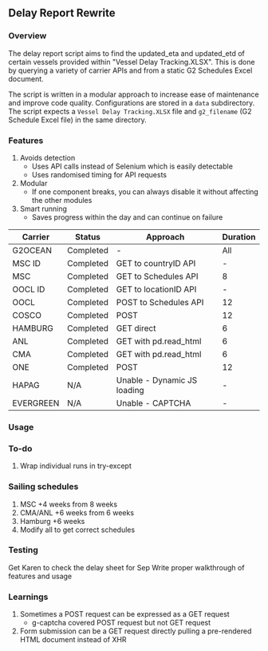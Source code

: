## Delay Report Rewrite

### Overview

The delay report script aims to find the updated_eta and updated_etd of certain vessels provided within "Vessel Delay Tracking.XLSX". This is done by querying a variety of carrier APIs and from a static G2 Schedules Excel document.

The script is written in a modular approach to increase ease of maintenance and improve code quality. Configurations are stored in a `data` subdirectory. The script expects a `Vessel Delay Tracking.XLSX` file and `g2_filename` (G2 Schedule Excel file) in the same directory.

### Features

1. Avoids detection
   - Uses API calls instead of Selenium which is easily detectable
   - Uses randomised timing for API requests
2. Modular
   - If one component breaks, you can always disable it without affecting the other modules
3. Smart running
   - Saves progress within the day and can continue on failure

| Carrier   | Status    | Approach                    | Duration |
| --------- | --------- | --------------------------- | -------- |
| G2OCEAN   | Completed | -                           | All      |
| MSC ID    | Completed | GET to countryID API        | -        |
| MSC       | Completed | GET to Schedules API        | 8        |
| OOCL ID   | Completed | GET to locationID API       | -        |
| OOCL      | Completed | POST to Schedules API       | 12       |
| COSCO     | Completed | POST                        | 12       |
| HAMBURG   | Completed | GET direct                  | 6        |
| ANL       | Completed | GET with pd.read_html       | 6        |
| CMA       | Completed | GET with pd.read_html       | 6        |
| ONE       | Completed | POST                        | 12       |
| HAPAG     | N/A       | Unable - Dynamic JS loading | -        |
| EVERGREEN | N/A       | Unable - CAPTCHA            | -        |

### Usage

### To-do

1. Wrap individual runs in try-except

### Sailing schedules

1. MSC +4 weeks from 8 weeks
2. CMA/ANL +6 weeks from 6 weeks
3. Hamburg +6 weeks
4. Modify all to get correct schedules

### Testing

Get Karen to check the delay sheet for Sep
Write proper walkthrough of features and usage

### Learnings

1. Sometimes a POST request can be expressed as a GET request
   - g-captcha covered POST request but not GET request
2. Form submission can be a GET request directly pulling a pre-rendered HTML document instead of XHR

